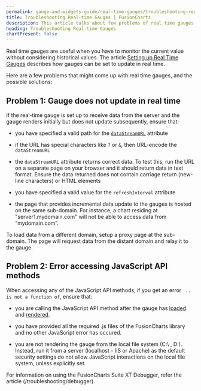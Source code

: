 ```yaml
---
permalink: gauge-and-widgets-guide/real-time-gauges/troubleshooting-real-time-gauges.html
title: Troubleshooting Real-time Gauges | FusionCharts
description: This article talks about few problems of real time gauges, that is, gauges does not update in real-time or any error accessing JavaScript API method
heading: Troubleshooting Real-time Gauges
chartPresent: false
---
```


Real time gauges are useful when you have to monitor the current value without considering historical values. The article [Setting up Real Time Gauges](/gauge-and-widgets-guide/real-time-gauges/setting-up-real-time-gauges) describes how gauges can be set to update in real time.

Here are a few problems that might come up with real time gauges, and the possible solutions:

## Problem 1: Gauge does not update in real time

If the real-time gauge is set up to receive data from the server and the gauge renders initially but does not update subsequently, ensure that:

* you have specified a valid path for the [`dataStreamURL`](/gauge-and-widgets-guide/real-time-gauges/setting-up-real-time-gauges)  attribute

* if the URL has special characters like `?` or `&`,  then URL-encode the `dataStreamURL`

* the `dataStreamURL` attribute returns correct data. To test this, run the URL on a separate page on your browser and it should return data in text format. Ensure the data returned does not contain carriage return (new-line characters) or HTML elements

* you have specified a valid value for the `refreshInterval` attribute

* the page that provides incremental data update to the gauges is hosted on the same sub-domain. For instance, a chart residing at "server1.mydomain.com" will not be able to access data from “mydomain.com”.

<p class="text-info"> To load data from a different domain, setup a proxy page at the sub-domain. The page will request data from the distant domain and relay it to the gauge. </p>

## Problem 2: Error accessing JavaScript API methods

When accessing any of the JavaScript API methods, if you get an error ` .. is not a function of`, ensure that:

* you are calling the JavaScript API method after the gauge has [loaded](/api/fusioncharts/fusioncharts-events#event-loaded) and [rendered](/api/fusioncharts/fusioncharts-events#event-rendered).

* you have provided all the required .js files of the FusionCharts library and no other JavaScript error has occured.

* you are not rendering the gauge from the local file system (C:\ , D:). Instead, run it from a server (localhost - IIS or Apache) as the default security settings do not allow JavaScript interactions on the local file system, unless explicitly set.

For information on using the FusionCharts Suite XT Debugger, refer the article (/troubleshooting/debugger).
